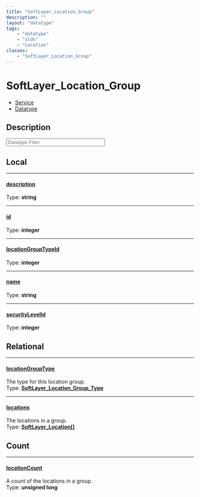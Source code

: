 ```yaml
---
title: "SoftLayer_Location_Group"
description: ""
layout: "datatype"
tags:
    - "datatype"
    - "sldn"
    - "Location"
classes:
    - "SoftLayer_Location_Group"
---
```


# SoftLayer_Location_Group
<div id='service-datatype'>
    <ul id='sldn-reference-tabs'>
    <li id='service'> <a href='/reference/services/SoftLayer_Location_Group' >Service</a></li>    <li id='datatype'> <a href='/reference/datatypes/SoftLayer_Location_Group' >Datatype</a></li>
    </ul>
</div>

## Description 








<!-- Filer BEGIN -->
<div class="view-filters">
        <div class="clearfix">
            <div class="search-input-box">
                <input placeholder="Datatype Filter" onkeyup="titleSearch(inputId='prop-input', divId='properties', elementClass='prop-row')" 
                    type="text" id="prop-input" value="" size="30" maxlength="128" class="form-text">
            </div>
        </div>
</div>
<!-- Filer END -->

<div id="properties" class="content">
<div id="localProperties" class="prop-content" >

## Local
<div class="prop-row">

-----
[description]: #description
#### [description]
  
<span class="type-label">Type: </span>**string**  



</div>
<div class="prop-row">

-----
[id]: #id
#### [id]
  
<span class="type-label">Type: </span>**integer**  



</div>
<div class="prop-row">

-----
[locationGroupTypeId]: #locationgrouptypeid
#### [locationGroupTypeId]
  
<span class="type-label">Type: </span>**integer**  



</div>
<div class="prop-row">

-----
[name]: #name
#### [name]
  
<span class="type-label">Type: </span>**string**  



</div>
<div class="prop-row">

-----
[securityLevelId]: #securitylevelid
#### [securityLevelId]
  
<span class="type-label">Type: </span>**integer**  



</div>
</div>
<!-- LOCAL PROPERTY END -->

<div id="relationalProperties"  class="prop-content" >

## Relational
<div class="prop-row">

-----
[locationGroupType]: #locationgrouptype
#### [locationGroupType]
The type for this location group.  
<span class="type-label">Type: </span>**<a href='/reference/datatypes/SoftLayer_Location_Group_Type'>SoftLayer_Location_Group_Type </a>**  



</div>
<div class="prop-row">

-----
[locations]: #locations
#### [locations]
The locations in a group.  
<span class="type-label">Type: </span>**<a href='/reference/datatypes/SoftLayer_Location'>SoftLayer_Location[] </a>**  



</div>

## Count
<div class="prop-row">

-----
[locationCount]: #locationcount
#### [locationCount]
A count of the locations in a group.   
<span class="type-label">Type: </span>**unsigned long**  



</div>
</div>


